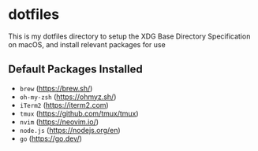 # dotfiles

This is my dotfiles directory to setup the XDG Base Directory Specification on macOS, and install relevant packages for use

## Default Packages Installed

- `brew` (https://brew.sh/)
- `oh-my-zsh` (https://ohmyz.sh/)
- `iTerm2` (https://iterm2.com)
- `tmux` (https://github.com/tmux/tmux)
- `nvim` (https://neovim.io/)
- `node.js` (https://nodejs.org/en)
- `go` (https://go.dev/)